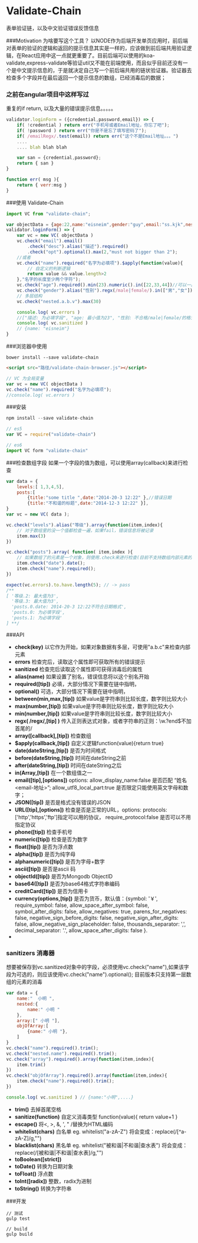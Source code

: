 Validate-Chain
==============
表单验证链，以及中文验证错误反馈信息

###Motivation 为啥要写这个工具？
以NODE作为后端开发单页应用时，前后端对表单的验证的逻辑和返回的提示信息其实是一样的，应该做到前后端共用验证逻辑，在React应用中这一点就更重要了。目前后端可以使用的koa-validate,express-validate等验证util又不能在前端使用，而且似乎目前还没有一个是中文提示信息的，于是就决定自己写一个前后端共用的链状验证器。验证器去检查多个字段并在最后返回一个提示信息的数组，已经消毒后的数据；

### 之前在angular项目中这样写过
重复的if return, 以及大量的错误提示信息。。。。。
```javascript
validator.loginForm = ({credential,password,email}) => {
	if( !credential ) return err("手机号或者Email地址，你忘了吧");
	if( !password ) return err("你是不是忘了填写密码了");
	if( /emailRegx/.test(email)) return err("这个不是Email地址。。。")
 	....
 	.... blah blah blah

	var san = {credential,password};
	return { san }
}

function err( msg ){
	return { verr:msg }
}
```

###使用 Validate-Chain
```javascript
import VC from "validate-chain";

var objectData = {age:22,name:"eisneim",gender:"guy",email:"ss.kjk",nested:{a:{b:{v:33}}}}
validator.loginForm() => {	
	var vc = new VC( objectData )
	vc.check("email").email()
		.check("desc").alias("描述").required()
		.check("opt").optional().max(2,"must not bigger than 2");
	//或者
	vc.check("name").required("名字为必填项").$apply(function(value){
		// 自定义的判断逻辑
		return value && value.length>2
	},"名字的长度至少两个字符");
	vc.check("age").required().min(23).numeric().in([22,33,44])//可以一直链下去
	vc.check("gender").alias("性别").regx(/male|female/).in(["男","女"])
	// 多层结构
	vc.check("nested.a.b.v").max(30)

	console.log( vc.errors )
	//["描述: 为必填字段", "age: 最小值为23", "性别: 不合格/male|female/的格式", "ss.kjk不是常规的email"]
	console.log( vc.sanitized )
	// {name: "eisneim"}
}
```

###浏览器中使用
```
bower install --save validate-chain
```
```html
<script src="路径/validate-chain-browser.js"></script>
```
```javascript
// VC 为全局变量
var vc = new VC( objectData )
vc.check("name").required("名字为必填项");
//console.log( vc.errors )

```

###安装
```javascript
npm install --save validate-chain

// es5
var VC = require("validate-chain")

// es6
import VC form "validate-chain"

```

###检查数组字段
如果一个字段的值为数组，可以使用array(callback)来进行检查
```javascript
var data = {
	levels:[ 1,3,4,5],
	posts:[
		{title:"some title ",date:"2014-20-3 12:22" },//错误日期
		{title:"不和谐的标题",date:"2014-12-3 12:22" }],
}
var vc = new VC( data );

vc.check("levels").alias("等级").array(function(item,index){
	// 对于数组里的没一个值都检查一遍，如果fail，错误信息将被记录
	item.max(3)
})

vc.check("posts").array( function( item,index ){
	// 如果数组了的元素是一个对象，则使用.check来进行检查(目前不支持数组内部元素的消毒);
	item.check("date").date();
	item.check("name").required();
})

expect(vc.errors).to.have.length(5); // -> pass
/**
[ '等级.2: 最大值为3',
  '等级.3: 最大值为3',
  'posts.0.date: 2014-20-3 12:22不符合日期格式',
  'posts.0: 为必填字段',
  'posts.1: 为必填字段'
] **/
```

###API
 - **check(key)** 以它作为开始，如果对象数据有多层，可使用"a.b.c"来检查内部元素
 - **errors** 检查完后，读取这个属性即可获取所有的错误提示
 - **sanitized** 检查完后读取这个属性即可获得消毒后的属性
 - **alias(name)** 如果设置了别名，错误信息将以这个别名开始
 - **required([tip])** 必填，大部分情况下需要在链中指明，
 - **optional()** 可选，大部分情况下需要在链中指明，
 - **between(min,max,[tip])** 如果value是字符串则比较长度，数字则比较大小
 - **max(number,[tip])** 如果value是字符串则比较长度，数字则比较大小
 - **min(number,[tip])** 如果value是字符串则比较长度，数字则比较大小
 - **regx( /regx/,[tip] )** 传入正则表达式对象，或者字符串的正则：\w.?end$不加首尾的/
 - **array([callback],[tip])** 检查数组
 - **$apply(callback,[tip])** 自定义逻辑function(value){return true}
 - **date(dateString,[tip])** 是否为时间格式
 - **before(dateString,[tip])** 时间在dateString之前
 - **after(dateString,[tip])** 时间在dateString之后
 - **in(Array,[tip])** 在一个数组值之一
 - **email([tip],[options])** options: allow_display_name:false 是否匹配 “姓名 <email-地址>”; allow_utf8_local_part:true 是否限定只能使用英文字母和数字； 
 - **JSON([tip])** 是否是格式没有错误的JSON
 - **URL([tip],[options])** 检查是否是正常的URL，options:  protocols: ['http','https','ftp']指定可以用的协议， require_protocol:false 是否可以不用指定协议
 - **phone([tip])** 检查手机号
 - **numeric([tip])** 检查是否为数字
 - **float([tip])** 是否为浮点数
 - **alpha([tip])** 是否为纯字母
 - **alphanumeric([tip])** 是否为字母+数字
 - **ascii([tip])** 是否是ascii 码
 - **objectId([tip])** 是否为Mongodb ObjectID
 - **base64([tip])** 是否为base64格式字符串编码
 - **creditCard([tip])** 是否为信用卡
 - **currency(options,[tip])** 是否为货币，默认值：{symbol: '￥', require_symbol: false, allow_space_after_symbol: false, symbol_after_digits: false, allow_negatives: true, parens_for_negatives: false, negative_sign_before_digits: false, negative_sign_after_digits: false, allow_negative_sign_placeholder: false, thousands_separator: ',', decimal_separator: '.', allow_space_after_digits: false }.
 -


### sanitizers 消毒器
想要被保存到vc.sanitized对象中的字段，必须使用vc.check("name"),如果该字段为可选的，则应该使用vc.check("name").optional(); 目前版本只支持第一层数组的元素的消毒
```javascript
var data = { 
	name:"  小明 ",
	nested:{
		name:" 小明 "
	},
	array:[" 小明 "],
	objOfArray:[
		{name:" 小明 "},
	]
}
vc.check("name").required().trim();
vc.check("nested.name").required().trim();
vc.check("array").required().array(function(item,index){
	item.trim()
})
vc.check("objOfArray").required().array(function(item,index){
	item.check("name").required().trim();
})

console.log( vc.sanitized ) // {name:"小明",....}
```
	
 - **trim()** 去掉首尾空格
 - **sanitize(function)** 自定义消毒类型 function(value){ return value+1 } 
 - **escape()** 将<, >, &, ', " /替换为HTML编码
 - **whitelist(chars)** 白名单 eg. whitelist("a-zA-Z") 将会变成：replace(/[^a-zA-Z]/g,"")
 - **blacklist(chars)** 黑名单 eg. whitelist("被和谐|不和谐|查水表") 将会变成：replace(/[被和谐|不和谐|查水表]/g,"")
 - **toBoolean([strict])** 
 - **toDate()** 转换为日期对象
 - **toFloat()** 浮点数
 - **toInt([radix])** 整数，radix为进制
 - **toString()** 转换为字符串

###开发
```
// 测试
gulp test

// build
gulp build

```
